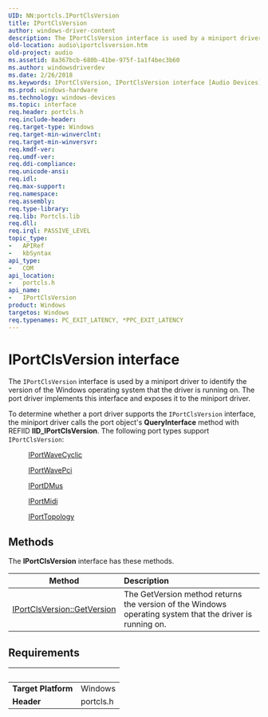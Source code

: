 ```yaml
---
UID: NN:portcls.IPortClsVersion
title: IPortClsVersion
author: windows-driver-content
description: The IPortClsVersion interface is used by a miniport driver to identify the version of the Windows operating system that the driver is running on. The port driver implements this interface and exposes it to the miniport driver.
old-location: audio\iportclsversion.htm
old-project: audio
ms.assetid: 8a367bcb-680b-41be-975f-1a1f4bec3b60
ms.author: windowsdriverdev
ms.date: 2/26/2018
ms.keywords: IPortClsVersion, IPortClsVersion interface [Audio Devices], IPortClsVersion interface [Audio Devices], described, audio.iportclsversion, audmp-routines_47212df8-c1b8-4e77-bd5f-90b74a6ae08c.xml, portcls/IPortClsVersion
ms.prod: windows-hardware
ms.technology: windows-devices
ms.topic: interface
req.header: portcls.h
req.include-header: 
req.target-type: Windows
req.target-min-winverclnt: 
req.target-min-winversvr: 
req.kmdf-ver: 
req.umdf-ver: 
req.ddi-compliance: 
req.unicode-ansi: 
req.idl: 
req.max-support: 
req.namespace: 
req.assembly: 
req.type-library: 
req.lib: Portcls.lib
req.dll: 
req.irql: PASSIVE_LEVEL
topic_type:
-	APIRef
-	kbSyntax
api_type:
-	COM
api_location:
-	portcls.h
api_name:
-	IPortClsVersion
product: Windows
targetos: Windows
req.typenames: PC_EXIT_LATENCY, *PPC_EXIT_LATENCY
---
```


# IPortClsVersion interface

The <code>IPortClsVersion</code> interface is used by a miniport driver to identify the version of the Windows operating system that the driver is running on. The port driver implements this interface and exposes it to the miniport driver. 

To determine whether a port driver supports the <code>IPortClsVersion</code> interface, the miniport driver calls the port object's <b>QueryInterface</b> method with REFIID <b>IID_IPortClsVersion</b>. The following port types support <code>IPortClsVersion</code>:
<dl>
<dd>

<a href="..\portcls\nn-portcls-iportwavecyclic.md">IPortWaveCyclic</a>


</dd>
<dd>

<a href="..\portcls\nn-portcls-iportwavepci.md">IPortWavePci</a>


</dd>
<dd>

<a href="..\dmusicks\nn-dmusicks-iportdmus.md">IPortDMus</a>


</dd>
<dd>

<a href="..\portcls\nn-portcls-iportmidi.md">IPortMidi</a>


</dd>
<dd>

<a href="..\portcls\nn-portcls-iporttopology.md">IPortTopology</a>


</dd>
</dl>

## Methods

<p>The <b>IPortClsVersion</b> interface has these methods.</p>

| Method | Description |
| ---- |:---- |
| [IPortClsVersion::GetVersion](nf-portcls-iportclsversion-getversion.md) | The GetVersion method returns the version of the Windows operating system that the driver is running on. |


## Requirements
| &nbsp; | &nbsp; |
| ---- |:---- |
| **Target Platform** | Windows |
| **Header** | portcls.h |